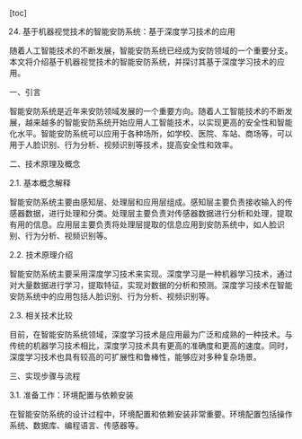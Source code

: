 
[toc]                    
                
                
24. 基于机器视觉技术的智能安防系统：基于深度学习技术的应用

随着人工智能技术的不断发展，智能安防系统已经成为安防领域的一个重要分支。本文将介绍基于机器视觉技术的智能安防系统，并探讨其基于深度学习技术的应用。

一、引言

智能安防系统是近年来安防领域发展的一个重要方向。随着人工智能技术的不断发展，越来越多的智能安防系统开始应用人工智能技术，以实现更高的安全性和智能化水平。智能安防系统可以应用于各种场所，如学校、医院、车站、商场等，可以用于人脸识别、行为分析、视频识别等技术，提高安全性和效率。

二、技术原理及概念

2.1. 基本概念解释

智能安防系统主要由感知层、处理层和应用层组成。感知层主要负责接收输入的传感器数据，进行处理和分类。处理层主要负责对传感器数据进行分析和处理，提取有用的信息。应用层主要负责将处理层提取的信息应用到安防系统中，如人脸识别、行为分析、视频识别等。

2.2. 技术原理介绍

智能安防系统主要采用深度学习技术来实现。深度学习是一种机器学习技术，通过对大量数据进行学习，提取特征，实现对数据的分析和预测。深度学习技术在智能安防系统中的应用包括人脸识别、行为分析、视频识别等。

2.3. 相关技术比较

目前，在智能安防系统领域，深度学习技术是应用最为广泛和成熟的一种技术。与传统的机器学习技术相比，深度学习技术具有更高的准确度和更高的速度。同时，深度学习技术也具有较高的可扩展性和鲁棒性，能够应对多种复杂场景。

三、实现步骤与流程

3.1. 准备工作：环境配置与依赖安装

在智能安防系统的设计过程中，环境配置和依赖安装非常重要。环境配置包括操作系统、数据库、编程语言、传感器等。

